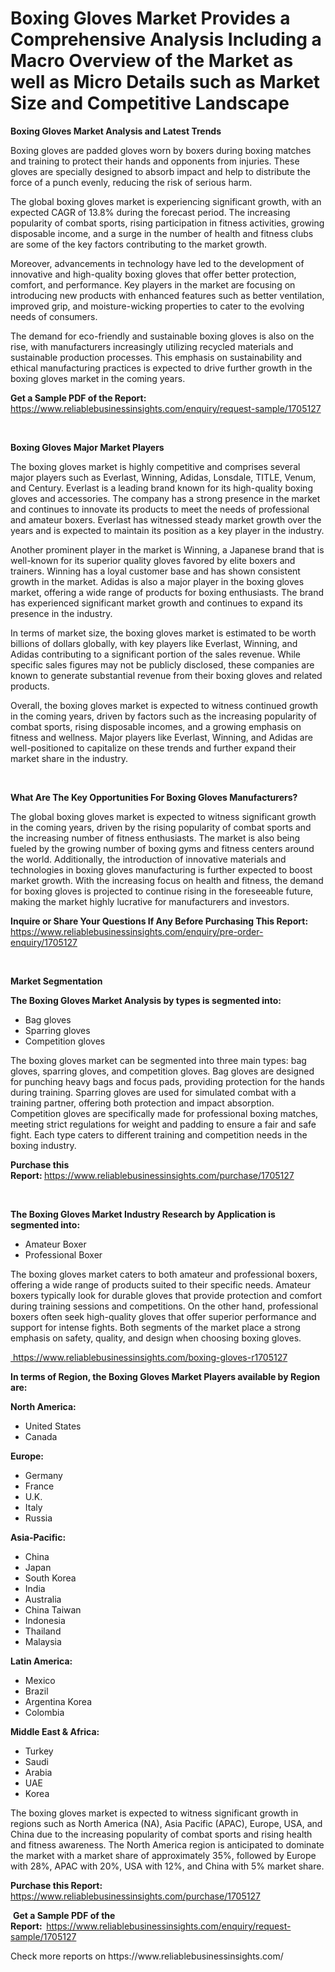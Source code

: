 <p><h1>Boxing Gloves Market Provides a Comprehensive Analysis Including a Macro Overview of the Market as well as Micro Details such as Market Size and Competitive Landscape</h1></p><p><strong>Boxing Gloves Market Analysis and Latest Trends</strong></p>
<p><p>Boxing gloves are padded gloves worn by boxers during boxing matches and training to protect their hands and opponents from injuries. These gloves are specially designed to absorb impact and help to distribute the force of a punch evenly, reducing the risk of serious harm.</p><p>The global boxing gloves market is experiencing significant growth, with an expected CAGR of 13.8% during the forecast period. The increasing popularity of combat sports, rising participation in fitness activities, growing disposable income, and a surge in the number of health and fitness clubs are some of the key factors contributing to the market growth.</p><p>Moreover, advancements in technology have led to the development of innovative and high-quality boxing gloves that offer better protection, comfort, and performance. Key players in the market are focusing on introducing new products with enhanced features such as better ventilation, improved grip, and moisture-wicking properties to cater to the evolving needs of consumers.</p><p>The demand for eco-friendly and sustainable boxing gloves is also on the rise, with manufacturers increasingly utilizing recycled materials and sustainable production processes. This emphasis on sustainability and ethical manufacturing practices is expected to drive further growth in the boxing gloves market in the coming years.</p></p>
<p><strong>Get a Sample PDF of the Report:&nbsp;</strong> <a href="https://www.reliablebusinessinsights.com/enquiry/request-sample/1705127">https://www.reliablebusinessinsights.com/enquiry/request-sample/1705127</a></p>
<p>&nbsp;</p>
<p><strong>Boxing Gloves Major Market Players</strong></p>
<p><p>The boxing gloves market is highly competitive and comprises several major players such as Everlast, Winning, Adidas, Lonsdale, TITLE, Venum, and Century. Everlast is a leading brand known for its high-quality boxing gloves and accessories. The company has a strong presence in the market and continues to innovate its products to meet the needs of professional and amateur boxers. Everlast has witnessed steady market growth over the years and is expected to maintain its position as a key player in the industry.</p><p>Another prominent player in the market is Winning, a Japanese brand that is well-known for its superior quality gloves favored by elite boxers and trainers. Winning has a loyal customer base and has shown consistent growth in the market. Adidas is also a major player in the boxing gloves market, offering a wide range of products for boxing enthusiasts. The brand has experienced significant market growth and continues to expand its presence in the industry.</p><p>In terms of market size, the boxing gloves market is estimated to be worth billions of dollars globally, with key players like Everlast, Winning, and Adidas contributing to a significant portion of the sales revenue. While specific sales figures may not be publicly disclosed, these companies are known to generate substantial revenue from their boxing gloves and related products.</p><p>Overall, the boxing gloves market is expected to witness continued growth in the coming years, driven by factors such as the increasing popularity of combat sports, rising disposable incomes, and a growing emphasis on fitness and wellness. Major players like Everlast, Winning, and Adidas are well-positioned to capitalize on these trends and further expand their market share in the industry.</p></p>
<p>&nbsp;</p>
<p><strong>What Are The Key Opportunities For Boxing Gloves Manufacturers?</strong></p>
<p><p>The global boxing gloves market is expected to witness significant growth in the coming years, driven by the rising popularity of combat sports and the increasing number of fitness enthusiasts. The market is also being fueled by the growing number of boxing gyms and fitness centers around the world. Additionally, the introduction of innovative materials and technologies in boxing gloves manufacturing is further expected to boost market growth. With the increasing focus on health and fitness, the demand for boxing gloves is projected to continue rising in the foreseeable future, making the market highly lucrative for manufacturers and investors.</p></p>
<p><strong>Inquire or Share Your Questions If Any Before Purchasing This Report:</strong> <a href="https://www.reliablebusinessinsights.com/enquiry/pre-order-enquiry/1705127">https://www.reliablebusinessinsights.com/enquiry/pre-order-enquiry/1705127</a></p>
<p>&nbsp;</p>
<p><strong>Market Segmentation</strong></p>
<p><strong>The Boxing Gloves Market Analysis by types is segmented into:</strong></p>
<p><ul><li>Bag gloves</li><li>Sparring gloves</li><li>Competition gloves</li></ul></p>
<p><p>The boxing gloves market can be segmented into three main types: bag gloves, sparring gloves, and competition gloves. Bag gloves are designed for punching heavy bags and focus pads, providing protection for the hands during training. Sparring gloves are used for simulated combat with a training partner, offering both protection and impact absorption. Competition gloves are specifically made for professional boxing matches, meeting strict regulations for weight and padding to ensure a fair and safe fight. Each type caters to different training and competition needs in the boxing industry.</p></p>
<p><strong>Purchase this Report:&nbsp;</strong><a href="https://www.reliablebusinessinsights.com/purchase/1705127">https://www.reliablebusinessinsights.com/purchase/1705127</a></p>
<p>&nbsp;</p>
<p><strong>The Boxing Gloves Market Industry Research by Application is segmented into:</strong></p>
<p><ul><li>Amateur Boxer</li><li>Professional Boxer</li></ul></p>
<p><p>The boxing gloves market caters to both amateur and professional boxers, offering a wide range of products suited to their specific needs. Amateur boxers typically look for durable gloves that provide protection and comfort during training sessions and competitions. On the other hand, professional boxers often seek high-quality gloves that offer superior performance and support for intense fights. Both segments of the market place a strong emphasis on safety, quality, and design when choosing boxing gloves.</p></p>
<p><a href="https://www.reliablebusinessinsights.com/boxing-gloves-r1705127">&nbsp;https://www.reliablebusinessinsights.com/boxing-gloves-r1705127</a></p>
<p><strong>In terms of Region, the Boxing Gloves Market Players available by Region are:</strong></p>
<p>
    <p> <strong> North America: </strong>
        <ul>
            <li>United States</li>
            <li>Canada</li>
        </ul>
        </p> 
    <p> <strong> Europe: </strong>
        <ul>
            <li>Germany</li>
            <li>France</li>
            <li>U.K.</li>
            <li>Italy</li>
            <li>Russia</li>
        </ul>
        </p> 
    <p> <strong> Asia-Pacific: </strong>
        <ul>
            <li>China</li>
            <li>Japan</li>
            <li>South Korea</li>
            <li>India</li>
            <li>Australia</li>
            <li>China Taiwan</li>
            <li>Indonesia</li>
            <li>Thailand</li>
            <li>Malaysia</li>
        </ul>
        </p> 
    <p> <strong> Latin America: </strong>
        <ul>
            <li>Mexico</li>
            <li>Brazil</li>
            <li>Argentina Korea</li>
            <li>Colombia</li>
        </ul>
        </p> 
    <p> <strong> Middle East & Africa: </strong>
        <ul>
            <li>Turkey</li>
            <li>Saudi</li>
            <li>Arabia</li>
            <li>UAE</li>
            <li>Korea</li>
        </ul>
    </p>
    </p>
<p><p>The boxing gloves market is expected to witness significant growth in regions such as North America (NA), Asia Pacific (APAC), Europe, USA, and China due to the increasing popularity of combat sports and rising health and fitness awareness. The North America region is anticipated to dominate the market with a market share of approximately 35%, followed by Europe with 28%, APAC with 20%, USA with 12%, and China with 5% market share.</p></p>
<p><strong>Purchase this Report: </strong><a href="https://www.reliablebusinessinsights.com/purchase/1705127">https://www.reliablebusinessinsights.com/purchase/1705127</a></p>
<p>&nbsp;<strong>Get a Sample PDF of the Report:&nbsp;&nbsp;</strong><a href="https://www.reliablebusinessinsights.com/enquiry/request-sample/1705127">https://www.reliablebusinessinsights.com/enquiry/request-sample/1705127</a></p>
<p><strong></strong></p>
<p>Check more reports on https://www.reliablebusinessinsights.com/</p>